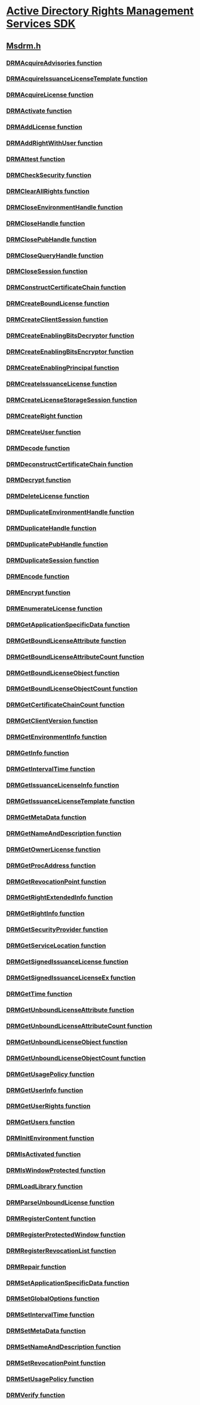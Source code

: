 # [Active Directory Rights Management Services SDK](../_rm/index.md)
## [Msdrm.h](index.md)
### [DRMAcquireAdvisories function](../msdrm/nf-msdrm-drmacquireadvisories.md)
### [DRMAcquireIssuanceLicenseTemplate function](../msdrm/nf-msdrm-drmacquireissuancelicensetemplate.md)
### [DRMAcquireLicense function](../msdrm/nf-msdrm-drmacquirelicense.md)
### [DRMActivate function](../msdrm/nf-msdrm-drmactivate.md)
### [DRMAddLicense function](../msdrm/nf-msdrm-drmaddlicense.md)
### [DRMAddRightWithUser function](../msdrm/nf-msdrm-drmaddrightwithuser.md)
### [DRMAttest function](../msdrm/nf-msdrm-drmattest.md)
### [DRMCheckSecurity function](../msdrm/nf-msdrm-drmchecksecurity.md)
### [DRMClearAllRights function](../msdrm/nf-msdrm-drmclearallrights.md)
### [DRMCloseEnvironmentHandle function](../msdrm/nf-msdrm-drmcloseenvironmenthandle.md)
### [DRMCloseHandle function](../msdrm/nf-msdrm-drmclosehandle.md)
### [DRMClosePubHandle function](../msdrm/nf-msdrm-drmclosepubhandle.md)
### [DRMCloseQueryHandle function](../msdrm/nf-msdrm-drmclosequeryhandle.md)
### [DRMCloseSession function](../msdrm/nf-msdrm-drmclosesession.md)
### [DRMConstructCertificateChain function](../msdrm/nf-msdrm-drmconstructcertificatechain.md)
### [DRMCreateBoundLicense function](../msdrm/nf-msdrm-drmcreateboundlicense.md)
### [DRMCreateClientSession function](../msdrm/nf-msdrm-drmcreateclientsession.md)
### [DRMCreateEnablingBitsDecryptor function](../msdrm/nf-msdrm-drmcreateenablingbitsdecryptor.md)
### [DRMCreateEnablingBitsEncryptor function](../msdrm/nf-msdrm-drmcreateenablingbitsencryptor.md)
### [DRMCreateEnablingPrincipal function](../msdrm/nf-msdrm-drmcreateenablingprincipal.md)
### [DRMCreateIssuanceLicense function](../msdrm/nf-msdrm-drmcreateissuancelicense.md)
### [DRMCreateLicenseStorageSession function](../msdrm/nf-msdrm-drmcreatelicensestoragesession.md)
### [DRMCreateRight function](../msdrm/nf-msdrm-drmcreateright.md)
### [DRMCreateUser function](../msdrm/nf-msdrm-drmcreateuser.md)
### [DRMDecode function](../msdrm/nf-msdrm-drmdecode.md)
### [DRMDeconstructCertificateChain function](../msdrm/nf-msdrm-drmdeconstructcertificatechain.md)
### [DRMDecrypt function](../msdrm/nf-msdrm-drmdecrypt.md)
### [DRMDeleteLicense function](../msdrm/nf-msdrm-drmdeletelicense.md)
### [DRMDuplicateEnvironmentHandle function](../msdrm/nf-msdrm-drmduplicateenvironmenthandle.md)
### [DRMDuplicateHandle function](../msdrm/nf-msdrm-drmduplicatehandle.md)
### [DRMDuplicatePubHandle function](../msdrm/nf-msdrm-drmduplicatepubhandle.md)
### [DRMDuplicateSession function](../msdrm/nf-msdrm-drmduplicatesession.md)
### [DRMEncode function](../msdrm/nf-msdrm-drmencode.md)
### [DRMEncrypt function](../msdrm/nf-msdrm-drmencrypt.md)
### [DRMEnumerateLicense function](../msdrm/nf-msdrm-drmenumeratelicense.md)
### [DRMGetApplicationSpecificData function](../msdrm/nf-msdrm-drmgetapplicationspecificdata.md)
### [DRMGetBoundLicenseAttribute function](../msdrm/nf-msdrm-drmgetboundlicenseattribute.md)
### [DRMGetBoundLicenseAttributeCount function](../msdrm/nf-msdrm-drmgetboundlicenseattributecount.md)
### [DRMGetBoundLicenseObject function](../msdrm/nf-msdrm-drmgetboundlicenseobject.md)
### [DRMGetBoundLicenseObjectCount function](../msdrm/nf-msdrm-drmgetboundlicenseobjectcount.md)
### [DRMGetCertificateChainCount function](../msdrm/nf-msdrm-drmgetcertificatechaincount.md)
### [DRMGetClientVersion function](../msdrm/nf-msdrm-drmgetclientversion.md)
### [DRMGetEnvironmentInfo function](../msdrm/nf-msdrm-drmgetenvironmentinfo.md)
### [DRMGetInfo function](../msdrm/nf-msdrm-drmgetinfo.md)
### [DRMGetIntervalTime function](../msdrm/nf-msdrm-drmgetintervaltime.md)
### [DRMGetIssuanceLicenseInfo function](../msdrm/nf-msdrm-drmgetissuancelicenseinfo.md)
### [DRMGetIssuanceLicenseTemplate function](../msdrm/nf-msdrm-drmgetissuancelicensetemplate.md)
### [DRMGetMetaData function](../msdrm/nf-msdrm-drmgetmetadata.md)
### [DRMGetNameAndDescription function](../msdrm/nf-msdrm-drmgetnameanddescription.md)
### [DRMGetOwnerLicense function](../msdrm/nf-msdrm-drmgetownerlicense.md)
### [DRMGetProcAddress function](../msdrm/nf-msdrm-drmgetprocaddress.md)
### [DRMGetRevocationPoint function](../msdrm/nf-msdrm-drmgetrevocationpoint.md)
### [DRMGetRightExtendedInfo function](../msdrm/nf-msdrm-drmgetrightextendedinfo.md)
### [DRMGetRightInfo function](../msdrm/nf-msdrm-drmgetrightinfo.md)
### [DRMGetSecurityProvider function](../msdrm/nf-msdrm-drmgetsecurityprovider.md)
### [DRMGetServiceLocation function](../msdrm/nf-msdrm-drmgetservicelocation.md)
### [DRMGetSignedIssuanceLicense function](../msdrm/nf-msdrm-drmgetsignedissuancelicense.md)
### [DRMGetSignedIssuanceLicenseEx function](../msdrm/nf-msdrm-drmgetsignedissuancelicenseex.md)
### [DRMGetTime function](../msdrm/nf-msdrm-drmgettime.md)
### [DRMGetUnboundLicenseAttribute function](../msdrm/nf-msdrm-drmgetunboundlicenseattribute.md)
### [DRMGetUnboundLicenseAttributeCount function](../msdrm/nf-msdrm-drmgetunboundlicenseattributecount.md)
### [DRMGetUnboundLicenseObject function](../msdrm/nf-msdrm-drmgetunboundlicenseobject.md)
### [DRMGetUnboundLicenseObjectCount function](../msdrm/nf-msdrm-drmgetunboundlicenseobjectcount.md)
### [DRMGetUsagePolicy function](../msdrm/nf-msdrm-drmgetusagepolicy.md)
### [DRMGetUserInfo function](../msdrm/nf-msdrm-drmgetuserinfo.md)
### [DRMGetUserRights function](../msdrm/nf-msdrm-drmgetuserrights.md)
### [DRMGetUsers function](../msdrm/nf-msdrm-drmgetusers.md)
### [DRMInitEnvironment function](../msdrm/nf-msdrm-drminitenvironment.md)
### [DRMIsActivated function](../msdrm/nf-msdrm-drmisactivated.md)
### [DRMIsWindowProtected function](../msdrm/nf-msdrm-drmiswindowprotected.md)
### [DRMLoadLibrary function](../msdrm/nf-msdrm-drmloadlibrary.md)
### [DRMParseUnboundLicense function](../msdrm/nf-msdrm-drmparseunboundlicense.md)
### [DRMRegisterContent function](../msdrm/nf-msdrm-drmregistercontent.md)
### [DRMRegisterProtectedWindow function](../msdrm/nf-msdrm-drmregisterprotectedwindow.md)
### [DRMRegisterRevocationList function](../msdrm/nf-msdrm-drmregisterrevocationlist.md)
### [DRMRepair function](../msdrm/nf-msdrm-drmrepair.md)
### [DRMSetApplicationSpecificData function](../msdrm/nf-msdrm-drmsetapplicationspecificdata.md)
### [DRMSetGlobalOptions function](../msdrm/nf-msdrm-drmsetglobaloptions.md)
### [DRMSetIntervalTime function](../msdrm/nf-msdrm-drmsetintervaltime.md)
### [DRMSetMetaData function](../msdrm/nf-msdrm-drmsetmetadata.md)
### [DRMSetNameAndDescription function](../msdrm/nf-msdrm-drmsetnameanddescription.md)
### [DRMSetRevocationPoint function](../msdrm/nf-msdrm-drmsetrevocationpoint.md)
### [DRMSetUsagePolicy function](../msdrm/nf-msdrm-drmsetusagepolicy.md)
### [DRMVerify function](../msdrm/nf-msdrm-drmverify.md)
